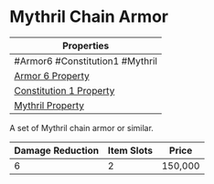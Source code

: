 # Mythril Chain Armor

| Properties                                                               |
| ------------------------------------------------------------------------ |
| #Armor6 #Constitution1 #Mythril                                          |
| [Armor 6 Property](../Armor%20Properties/Armor%20X%20Property.md)               |
| [Constitution 1 Property](../Armor%20Properties/Constitution%20X%20Property.md) |
| [Mythril Property](../../../Material%20Properties/Mythril%20Property.md)      |
A set of Mythril chain armor or similar.

| Damage Reduction | Item Slots | Price   |
| ---------------- | ---------- | ------- |
| 6                | 2          | 150,000 |
